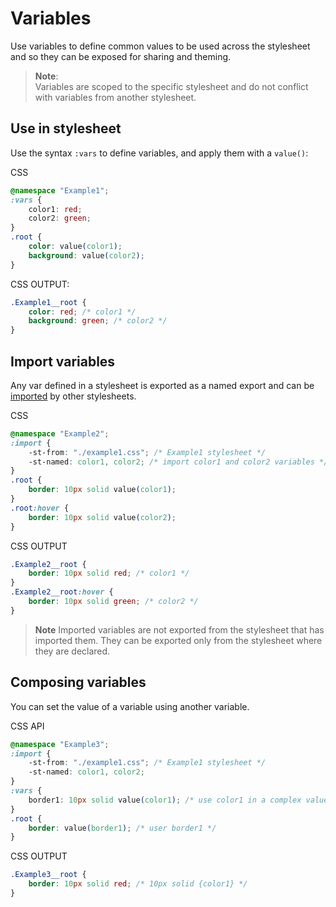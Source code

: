 # Variables

Use variables to define common values to be used across the stylesheet and so they can be exposed for sharing and theming.

> **Note**:  
> Variables are scoped to the specific stylesheet and do not conflict with variables from another stylesheet.

## Use in stylesheet

Use the syntax `:vars` to define variables, and apply them with a `value()`:

CSS 
```css
@namespace "Example1";
:vars {
    color1: red;
    color2: green;
}
.root {
    color: value(color1);
    background: value(color2);
}
```

CSS OUTPUT:
```css
.Example1__root {
    color: red; /* color1 */
    background: green; /* color2 */
}
```

## Import variables

Any var defined in a stylesheet is exported as a named export and can be [imported](./imports.md) by other stylesheets.

CSS
```css
@namespace "Example2";
:import {
    -st-from: "./example1.css"; /* Example1 stylesheet */
    -st-named: color1, color2; /* import color1 and color2 variables */
}
.root {
    border: 10px solid value(color1);
}
.root:hover {
    border: 10px solid value(color2);
}
```

CSS OUTPUT
```css
.Example2__root {
    border: 10px solid red; /* color1 */
}
.Example2__root:hover {
    border: 10px solid green; /* color2 */
}
```

> **Note** Imported variables are not exported from the stylesheet that has imported them. They can be exported only from the stylesheet where they are declared.


## Composing variables

You can set the value of a variable using another variable.

CSS API
```css
@namespace "Example3";
:import {
    -st-from: "./example1.css"; /* Example1 stylesheet */
    -st-named: color1, color2;
}
:vars {
    border1: 10px solid value(color1); /* use color1 in a complex value */
}
.root {
    border: value(border1); /* user border1 */
}
```

CSS OUTPUT
```css
.Example3__root {
    border: 10px solid red; /* 10px solid {color1} */
}
```
